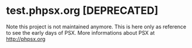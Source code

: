 test.phpsx.org [DEPRECATED]
=========

Note this project is not maintained anymore. This is here only as reference to
see the early days of PSX. More informations about PSX at http://phpsx.org
